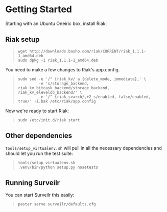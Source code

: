 # Getting Started #

Starting with an Ubuntu Oneiric box, install Riak:

## Riak setup ##

>     wget http://downloads.basho.com/riak/CURRENT/riak_1.1.1-1_amd64.deb
>     sudo dpkg -i riak_1.1.1-1_amd64.deb

You need to make a few changes to Riak's app.config.

>     sudo sed -e '/^ {riak_kv/ a {delete_mode, immediate},' \
>              -e 's/storage_backend, riak_kv_bitcask_backend/storage_backend, riak_kv_eleveldb_backend/' \
>              -e '/^ {riak_search/,+2 s/enabled, false/enabled, true/' -i.bak /etc/riak/app.config

Now we're ready to start Riak:

>     sudo /etc/init.d/riak start

## Other dependencies ##

`tools/setup_virtualenv.sh` will pull in all the necessary dependencies and should let you run the test suite:

>     tools/setup_virtualenv.sh
>     .venv/bin/python setup.py nosetests

## Running Surveilr ##

You can start Surveilr this easily:

>     paster serve surveilr/defaults.cfg
